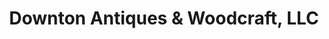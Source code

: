 ---
title: "Downton Antiques & Woodcraft, LLC"
url: /beaufort/downton-antiques-and-woodcraft-llc/
shop: antiques
---